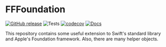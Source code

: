 FFFoundation
============

[![GitHub release](https://img.shields.io/github/release/ffried/fffoundation.svg?style=flat)](https://github.com/ffried/FFFoundation/releases/latest)
![Tests](https://github.com/ffried/FFFoundation/workflows/Tests/badge.svg)
[![codecov](https://codecov.io/gh/ffried/FFFoundation/branch/master/graph/badge.svg)](https://codecov.io/gh/ffried/FFFoundation)
[![Docs](https://img.shields.io/badge/-documentation-informational)](https://ffried.github.io/FFFoundation)

This repository contains some useful extension to Swift's standard library and Apple's Foundation framework. Also, there are many helper objects.
